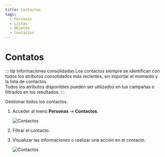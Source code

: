 ```yaml
---
title: Contactos
tags:
  - Personas
  - Listas
  - Objetos
  - Contactos
---
```


# Contatos

::: tip Informaciones consolidadas
Los contactos siempre se identifican con todos los atributos consolidados más recientes, sin importar el momento y la lista de contactos.<br>
Todos los atributos disponibles pueden ser utilizados en tus campañas o filtrados en los resultados.
:::

Gestionar todos los contactos.

1. Acceder al menú **Personas** -> **Contactos**.

   ![Contactos](https://cdn.phishx.io/phishx-docs/images/phishx_lists_contacts_01.webp)

2. Filtrar el contacto.

3. Visualizar las informaciones o realizar una acción en el contacto.

   ![Contactos](https://cdn.phishx.io/phishx-docs/images/phishx_lists_contacts_02.webp)
